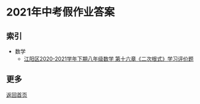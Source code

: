 # 2021年中考假作业答案
## 索引
- 数学
  + <a href="TF0x001">江阳区2020-2021学年下期八年级数学
第十六章《二次根式》学习评价题</a>


## 更多
<a href="/">返回首页</a>
